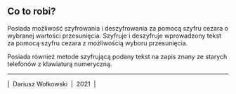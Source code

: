 ## Co to robi?
Posiada możliwość szyfrowania i deszyfrowania za pomocą szyfru cezara o wybranej wartości przesunięcia. 
Szyfruje i deszyfruje wprowadzony tekst za pomocą szyfru cezara z możliwością wyboru przesunięcia. 

Posiada również metode szyfrującą podany tekst na zapis znany ze starych telefonów z klawiaturą numeryczną.
&nbsp;
___

|&nbsp; Dariusz Wołkowski &nbsp;|&nbsp; 2021 &nbsp;| 
